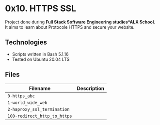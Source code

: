 # 0x10. HTTPS SSL
Project done during **Full Stack Software Engineering studies*ALX School**. It aims to learn about Protocole HTTPS and secure your website.

## Technologies
* Scripts written in Bash 5.1.16
* Tested on Ubuntu 20.04 LTS

## Files

| Filename | Description |
| -------- | ----------- |
| `0-https_abc` |  |
| `1-world_wide_web` |  |
| `2-haproxy_ssl_termination` |  |
| `100-redirect_http_to_https` |  |
